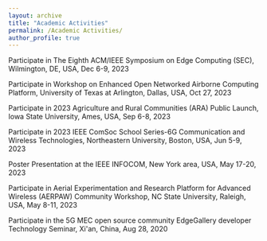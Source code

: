 ```yaml
---
layout: archive
title: "Academic Activities"
permalink: /Academic Activities/
author_profile: true
---
```



Participate in The Eighth ACM/IEEE Symposium on Edge Computing (SEC), Wilmington, DE, USA, Dec 6-9, 2023

Participate in Workshop on Enhanced Open Networked Airborne Computing Platform, University of Texas at Arlington, Dallas, USA, Oct 27, 2023

Participate in 2023 Agriculture and Rural Communities (ARA) Public Launch, Iowa State University, Ames, USA, Sep 6-8, 2023

Participate in 2023 IEEE ComSoc School Series-6G Communication and Wireless Technologies, Northeastern University, Boston, USA, Jun 5-9, 2023

Poster Presentation at the IEEE INFOCOM, New York area, USA, May 17-20, 2023

Participate in Aerial Experimentation and Research Platform for Advanced Wireless (AERPAW) Community Workshop, NC State University, Raleigh, USA, May 8-11, 2023

Participate in the 5G MEC open source community EdgeGallery developer Technology Seminar, Xi'an, China, Aug 28, 2020